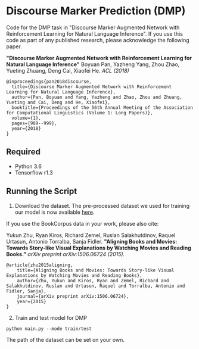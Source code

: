 # Discourse Marker Prediction (DMP)
Code for the DMP task in "Discourse Marker Augmented Network with Reinforcement Learning for Natural Language Inference".
If you use this code as part of any published research, please acknowledge the following paper.

**"Discourse Marker Augmented Network with Reinforcement Learning for Natural Language Inference"**
Boyuan Pan, Yazheng Yang, Zhou Zhao, Yueting Zhuang, Deng Cai, Xiaofei He. _ACL (2018)_ 

```
@inproceedings{pan2018discourse,
  title={Discourse Marker Augmented Network with Reinforcement Learning for Natural Language Inference},
  author={Pan, Boyuan and Yang, Yazheng and Zhao, Zhou and Zhuang, Yueting and Cai, Deng and He, Xiaofei},
  booktitle={Proceedings of the 56th Annual Meeting of the Association for Computational Linguistics (Volume 1: Long Papers)},
  volume={1},
  pages={989--999},
  year={2018}
}
```
## Required
* Python 3.6
* Tensorflow r1.3

## Running the Script
1. Download the dataset.
The pre-processed dataset we used for training our model is now available [here](http://www.cs.toronto.edu/~mbweb/).

If you use the BookCorpus data in your work, please also cite:

Yukun Zhu, Ryan Kiros, Richard Zemel, Ruslan Salakhutdinov, Raquel Urtasun, Antonio Torralba, Sanja Fidler.
**"Aligning Books and Movies: Towards Story-like Visual Explanations by Watching Movies and Reading Books."** *arXiv preprint arXiv:1506.06724 (2015).*

    @article{zhu2015aligning,
        title={Aligning Books and Movies: Towards Story-like Visual Explanations by Watching Movies and Reading Books},
        author={Zhu, Yukun and Kiros, Ryan and Zemel, Richard and Salakhutdinov, Ruslan and Urtasun, Raquel and Torralba, Antonio and Fidler, Sanja},
        journal={arXiv preprint arXiv:1506.06724},
        year={2015}
    }

2. Train and test model for DMP
```
python main.py --mode train/test
```

The path of the dataset can be set on your own.

